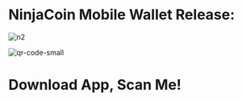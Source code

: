 
# NinjaCoin Mobile Wallet Release:

![n2](https://user-images.githubusercontent.com/47786795/63114882-838b2280-bf85-11e9-9934-5b9c4da76572.PNG)

![qr-code-small](https://user-images.githubusercontent.com/47786795/61933571-7e3e4780-af86-11e9-9076-93d70d1af441.png)



# Download App, Scan Me!

